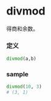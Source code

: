 # divmod
得商和余数。


### 定义
```python
divmod(a,b)
```


### sample
```python
divmod(10, 3)
# (3, 1)
```